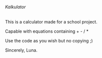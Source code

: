 ###### Kalkulator

This is a calculator made for a school project.

Capable with equations containing + - / *

Use the code as you wish but no copying ;)

Sincerely,
Luna.
